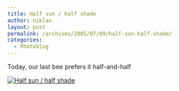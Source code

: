 ```yaml
---
title: Half sun / half shade
author: niklas
layout: post
permalink: /archives/2005/07/09/half-sun-half-shade/
categories:
  - Photoblog
---
```

Today, our last bee prefers it half-and-half

<a href="http://blog.saers.com/photos/insects/265_6594_ws.jpg" class="broken_link"><img src="http://blog.saers.com/photos/albums/insects/265_6594_ws.sized.jpg" alt="Half sun / half shade" title="Half sun / half shade" /></a>
